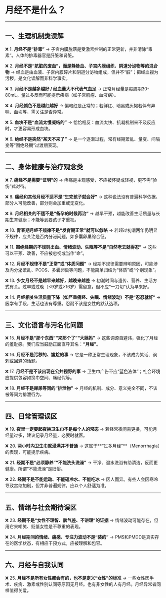 # 月经不是什么？

---

## 一、生理机制类误解

❌ 1. **月经不是“排毒”**
→ 子宫内膜脱落是受激素控制的正常更新，并非清除“毒素”。人体的排毒器官是肝脏和肾脏。

❌ 2. **月经不是“肮脏的废血”，而是静脉血、子宫内膜组织、阴道分泌物等的混合物**
→ 经血是由血液、子宫内膜碎片和阴道分泌物组成，但并不“脏”；把经血视为污秽，是文化误解而非科学事实。

❌ 3. **月经不是越多越好 / 经血量大不代表气血足**
→ 正常月经量是每周期30-80mL。量过多反而可能提示疾病（如子宫肌瘤、血液病）。

❌ 4. **月经颜色不是越红越好**
→ 偏暗红是正常的；若鲜红、暗黑或灰褐若伴有异味、血块等，需关注是否异常。

❌ 5. **血块不是“血流太慢凝结的”**
→ 恰恰相反：血流太快、抗凝机制来不及反应时，才更容易形成血块。

❌ 6. **绝经不是突然“某天不来了”**
→ 是一个逐渐过程，常有经期紊乱、量变、间隔变等“围绝经期”过渡期表现。

---

## 二、身体健康与治疗观念类

❌ 7. **痛经不是需要“证明”的**
→ 疼痛是主观感受，不应被怀疑或轻视，更不需“验伤”式对待。

❌ 8. **痛经和其他月经不适不是“生完孩子就会好”**
→ 这种说法没有普遍科学依据。部分人可能改善，部分则会加重或无变化。

❌ 9. **月经相关的不适不是“备孕的时候再治”**
→ 越早干预，越能改善生活质量与长期生育健康；不能等到要孩子才重视。

❌ 10. **青春期月经不规律不是“发育期正常”就可以忽略**
→ 若超过初潮两年仍明显不规律，应关注是否内分泌问题，如多囊卵巢综合征。

❌ 11. **围绝经期的不规则出血、情绪波动、失眠等不是“自然老去就得忍”**
→ 这些可以干预、改善，不应被忽视或当作“命”。

❌ 12. **月经不规律不是“正常”或“体质问题”**
→ 经期不规律需要辨明原因，可能涉及内分泌紊乱、PCOS、多囊卵巢等问题，不能简单归结为“体质”或“个别现象”。

❌ 13. **少女月经不是越早来越好，越晚来越差**
→ 初潮时间与遗传、营养、生活方式有关。过早或过晚（<9岁或>16岁）需留意，但不应“一刀切”认为早来好。

❌ 14. **月经相关生活质量下降（如严重痛经、失眠、情绪波动）不是“忍忍就好”**
→ 医学有手段，生活也该有尊重。忍耐不该是女性的默认选项。

---

## 三、文化语言与污名化问题

❌ 15. **月经不是“那个东西”“来那个了”“大姨妈”**
→ 这些词源自避讳，强化了月经的羞耻感。我们应当鼓励正面直呼其名：**“月经”**。

❌ 16. **月经不是污秽的、尴尬的事**
→ 它是一种正常生理现象，不该成为笑话、讽刺或回避的话题。

❌ 17. **月经不是不该出现在公共视野的事**
→ 卫生巾广告不应“蓝色液体”；社会环境应提供包容如换巾空间、痛经假等。

❌ 18. **月经不是屎尿等同的“排泄物”**
→ 月经的机制、成分、意义完全不同，不该被等同为排泄行为。

---

## 四、日常管理误区

❌ 19. **夜里一定要起夜换卫生巾不是每个人的常态**
→ 若经常夜间需更换，可能月经量过多，建议记录月经量，必要时就医。

❌ 20. **两小时内卫生巾就浸满并不普通**
→ 这属于\*\*“过多月经”\*\*（Menorrhagia）的表现，可能提示疾病。

❌ 21. **经期不是“必须静养”“不能洗头洗澡”**
→ 干净、温水洗浴有助清洁，反而更健康。所谓“不能洗澡”是旧俗。

❌ 22. **经期不是不能运动、不能碰冷水、不能吃冰**
→ 因人而异。有些人会因寒冷导致宫缩加剧，但并非普遍规律，应以个人舒适为准。

---

## 五、情绪与社会期待误区

❌ 23. **经期不是“女性不理智、脾气差、不讲理”的证据**
→ 情绪波动可能存在，但用它来嘲笑、贬低女性是不尊重的表现。

❌ 24. **月经期间的情绪、痛感、专注力波动不是“装的”**
→ PMS和PMDD是真实存在的医学状态，有相应干预方式，应被理解和包容。

---

## 六、月经与自我认同

❌ 25. **月经不是所有女性都会有的，也不是定义“女性”的标准**
→ 一些女性因手术、疾病、激素或性别认同等原因无月经。也有非女性的人有月经。月经异常者同样值得关爱。
